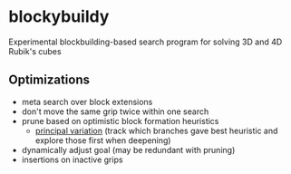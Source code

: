 # blockybuildy

Experimental blockbuilding-based search program for solving 3D and 4D Rubik's cubes

## Optimizations

- meta search over block extensions
- don't move the same grip twice within one search
- prune based on optimistic block formation heuristics
  - [principal variation](https://www.chessprogramming.org/Principal_Variation) (track which branches gave best heuristic and explore those first when deepening)
- dynamically adjust goal (may be redundant with pruning)
- insertions on inactive grips
